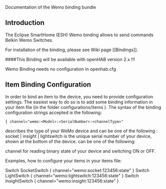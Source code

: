 Documentation of the Wemo binding bundle

## Introduction

The Eclipse SmartHome (ESH) Wemo binding allows to send commands Belkin Wemo Switches.

For installation of the binding, please see Wiki page [[Bindings]].

####This Binding will be available with openHAB version 2.x !!!

Wemo Binding needs no configuration in openhab.cfg


## Item Binding Configuration

In order to bind an item to the device, you need to provide configuration settings. The easiest way to do so is to add some binding information in your item file (in the folder configurations/items`). The syntax of the binding configuration strings accepted is the following:

    { channel="wemo:<Model>:<SerialNumber>:<channelType>"

<Model> describes the type of your WeMo device and can be one of the following : socket | insight | lightswitch
<SerialNumber> is the unique serial number of your device, shown at the bottom of the device.
<channelType> can be one of the following:

<state>			channel for reading binary state of your device and switching ON or OFF.

Examples, how to configure your items in your items file:

   Switch SocketSwitch 		{ channel="wemo:socket:123456:state" }
   Switch LightSwitch 		{ channel="wemo:lightswitch:123456:state" }
   Switch InsightSwitch 	{ channel="wemo:insight:123456:state" }
   
 

